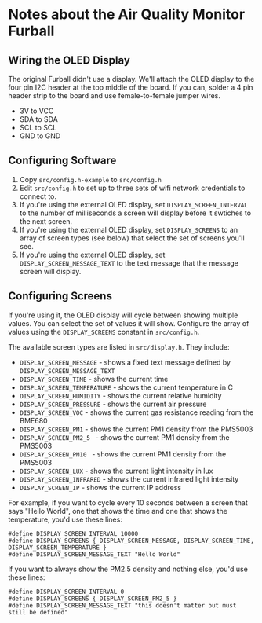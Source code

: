 # Notes about the Air Quality Monitor Furball


## Wiring the OLED Display

The original Furball didn't use a display. We'll attach the OLED display to the four pin I2C header at the top middle of the board. If you can, solder a 4 pin header strip to the board and use female-to-female jumper wires.
- 3V to VCC
- SDA to SDA
- SCL to SCL
- GND to GND

## Configuring Software

1. Copy `src/config.h-example` to `src/config.h`
2. Edit `src/config.h` to set up to three sets of wifi network credentials to connect to.
3. If you're using the external OLED display, set `DISPLAY_SCREEN_INTERVAL` to the number of milliseconds a screen will display before it swtiches to the next screen.
4. If you're using the external OLED display, set `DISPLAY_SCREENS` to an array of screen types (see below) that select the set of screens you'll see.
3. If you're using the external OLED display, set `DISPLAY_SCREEN_MESSAGE_TEXT` to the text message that the message screen will display.

## Configuring Screens

If you're using it, the OLED display will cycle between showing multiple values. You can select the set of values it will show. Configure the array of values using the `DISPLAY_SCREENS` constant in `src/config.h`.

The available screen types are listed in `src/display.h`. They include:
-  `DISPLAY_SCREEN_MESSAGE` - shows a fixed text message defined by `DISPLAY_SCREEN_MESSAGE_TEXT`
-  `DISPLAY_SCREEN_TIME` - shows the current time
-  `DISPLAY_SCREEN_TEMPERATURE` - shows the current temperature in C
-  `DISPLAY_SCREEN_HUMIDITY` - shows the current relative humidity
-  `DISPLAY_SCREEN_PRESSURE` - shows the current air pressure
-  `DISPLAY_SCREEN_VOC` - shows the current gas resistance reading from the BME680
-  `DISPLAY_SCREEN_PM1` - shows the current PM1 density from the PMS5003
-  `DISPLAY_SCREEN_PM2_5 ` - shows the current PM1 density from the PMS5003
-  `DISPLAY_SCREEN_PM10 ` - shows the current PM1 density from the PMS5003
-  `DISPLAY_SCREEN_LUX` - shows the current light intensity in lux
-  `DISPLAY_SCREEN_INFRARED` - shows the current infrared light intensity
-  `DISPLAY_SCREEN_IP` - shows the current IP address

For example, if you want to cycle every 10 seconds between a screen that says "Hello World", one that shows the time and one that shows the temperature, you'd use these lines:
```
#define DISPLAY_SCREEN_INTERVAL 10000
#define DISPLAY_SCREENS { DISPLAY_SCREEN_MESSAGE, DISPLAY_SCREEN_TIME, DISPLAY_SCREEN_TEMPERATURE }
#define DISPLAY_SCREEN_MESSAGE_TEXT "Hello World"
```

If you want to always show the PM2.5 density and nothing else, you'd use these lines:
```
#define DISPLAY_SCREEN_INTERVAL 0
#define DISPLAY_SCREENS { DISPLAY_SCREEN_PM2_5 }
#define DISPLAY_SCREEN_MESSAGE_TEXT "this doesn't matter but must still be defined"
```

